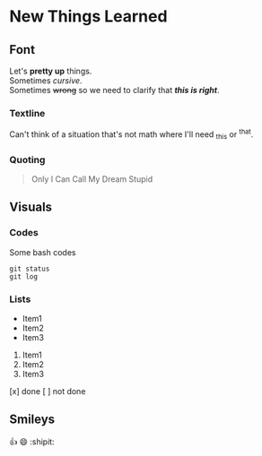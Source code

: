 # New Things Learned  
## Font  
Let's **pretty up** things.  
Sometimes _cursive_.  
Sometimes ~~wrong~~ so we need to clarify that ***this is right***.
  
### Textline  
Can't think of a situation that's not math where I'll need <sub>this</sub> or <sup>that</sup>.  
  
### Quoting  
> Only I Can Call My Dream Stupid  
  
## Visuals  
### Codes  
Some bash codes  
```
git status
git log
```
  
### Lists  
- Item1
- Item2
- Item3
  
1. Item1
2. Item2
3. Item3
  
[x] done
[ ] not done  
  
## Smileys  
:+1: :smile: :shipit:


<!-- Secret comment -->
<!-- https://docs.github.com/en/get-started/writing-on-github/getting-started-with-writing-and-formatting-on-github/basic-writing-and-formatting-syntax -->


  
  
  
